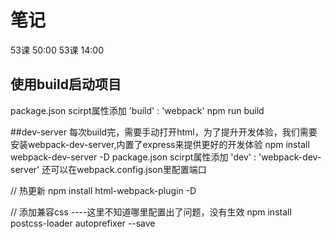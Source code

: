 # 笔记
53课 50:00
53课 14:00
## 使用build启动项目
package.json  scirpt属性添加 'build' : 'webpack'
npm run build

##dev-server
每次build完，需要手动打开html，为了提升开发体验，我们需要安装webpack-dev-server,内置了express来提供更好的开发体验
npm install webpack-dev-server -D
package.json  scirpt属性添加 'dev' : 'webpack-dev-server'
还可以在webpack.config.json里配置端口



// 热更新
npm install html-webpack-plugin -D

// 添加兼容css ----这里不知道哪里配置出了问题，没有生效
npm install postcss-loader autoprefixer --save